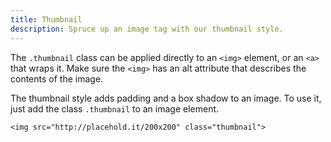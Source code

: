 ```yaml
---
title: Thumbnail
description: Spruce up an image tag with our thumbnail style.
---
```


The `.thumbnail` class can be applied directly to an `<img>` element, or an `<a>` that wraps it. Make sure the `<img>` has an alt attribute that describes the contents of the image.

The thumbnail style adds padding and a box shadow to an image. To use it, just add the class `.thumbnail` to an image element.

```inky_example
<img src="http://placehold.it/200x200" class="thumbnail">
```

<!-- <table class="thumbnail">
  <tr>
    <td><img src="//placehold.it/300x300" class="thumbnail" /></td>
  </tr>
</table> -->
